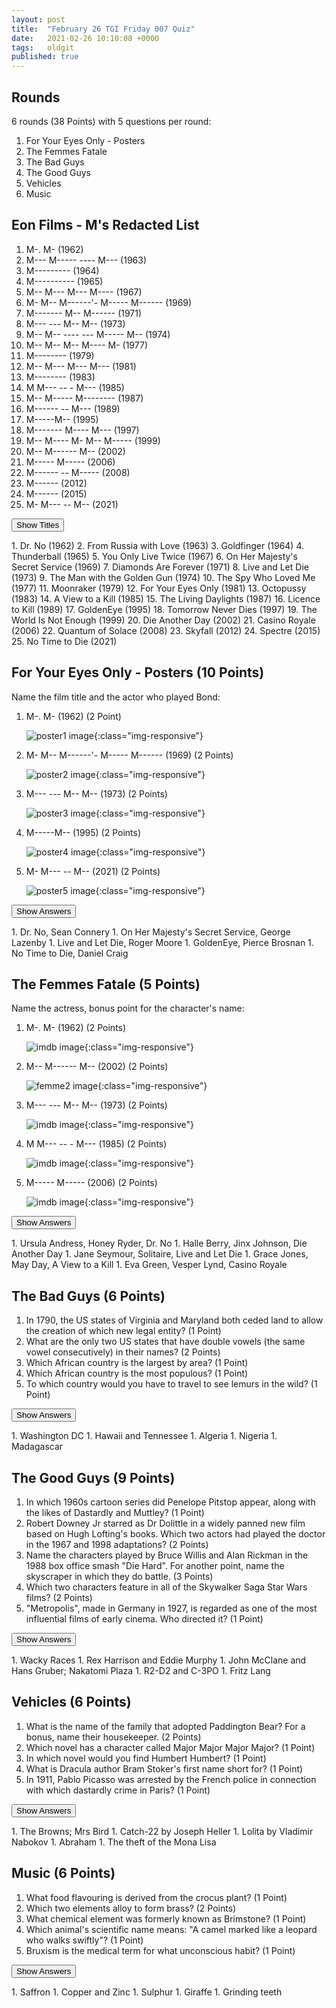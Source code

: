 ```yaml
---
layout: post
title:  "February 26 TGI Friday 007 Quiz"
date:   2021-02-26 10:10:08 +0000
tags:   oldgit
published: true
---
```


## Rounds

 6 rounds (38 Points) with 5 questions per round:

 1. For Your Eyes Only - Posters
 1. The Femmes Fatale
 1. The Bad Guys
 1. The Good Guys
 1. Vehicles 
 1. Music

## Eon Films - M's Redacted List

 1. M-. M- (1962)
 2. M--- M----- ---- M--- (1963)
 3. M--------- (1964)
 4. M---------- (1965)
 5. M-- M--- M--- M---- (1967)
 6. M- M-- M------'- M----- M------ (1969)
 7. M------- M-- M------ (1971)
 8. M--- --- M-- M-- (1973)
 9. M-- M-- ---- --- M----- M-- (1974)
 10. M-- M-- M-- M---- M- (1977)
 11. M-------- (1979)
 12. M-- M--- M--- M--- (1981)
 13. M-------- (1983)
 14. M M--- -- - M--- (1985)
 15. M-- M----- M-------- (1987)
 16. M------ -- M--- (1989)
 17. M-----M-- (1995)
 18. M------- M---- M--- (1997)
 19. M-- M---- M- M-- M----- (1999)
 20. M-- M------ M-- (2002)
 21. M----- M----- (2006)
 22. M------ -- M----- (2008)
 23. M------ (2012)
 24. M------ (2015)
 25. M- M--- -- M-- (2021)

<!-- markdownlint-disable -->
<button class="answer-button">Show Titles</button>
<div class="hide" markdown="1">
<!-- markdownlint-restore -->
 1. Dr. No (1962)
 2. From Russia with Love (1963)
 3. Goldfinger (1964)
 4. Thunderball (1965)
 5. You Only Live Twice (1967)
 6. On Her Majesty's Secret Service (1969)
 7. Diamonds Are Forever (1971)
 8. Live and Let Die (1973)
 9. The Man with the Golden Gun (1974)
 10. The Spy Who Loved Me (1977)
 11. Moonraker (1979)
 12. For Your Eyes Only (1981)
 13. Octopussy (1983)
 14. A View to a Kill (1985)
 15. The Living Daylights (1987)
 16. Licence to Kill (1989)
 17. GoldenEye (1995)
 18. Tomorrow Never Dies (1997)
 19. The World Is Not Enough (1999)
 20. Die Another Day (2002)
 21. Casino Royale (2006)
 22. Quantum of Solace (2008)
 23. Skyfall (2012)
 24. Spectre (2015)
 25. No Time to Die (2021)
<!-- markdownlint-disable -->
</div>
<!-- markdownlint-restore -->

## For Your Eyes Only - Posters (10 Points)

Name the film title and the actor who played Bond:

 1. M-. M- (1962) (2 Point)

    ![poster1 image]({{site.baseurl}}/assets/images/Dr._No_-_UK_cinema_poster.jpg){:class="img-responsive"}

 1. M- M-- M------'- M----- M------ (1969) (2 Points)

    ![poster2 image]({{site.baseurl}}/assets/images/On_Her_Majesty's_Secret_Service_-_UK_cinema_poster.jpg){:class="img-responsive"}

 1. M--- --- M-- M-- (1973) (2 Points)

    ![poster3 image]({{site.baseurl}}/assets/images/Live_and_Let_Die-_UK_cinema_poster.jpg){:class="img-responsive"}

 1. M-----M-- (1995) (2 Points)

    ![poster4 image]({{site.baseurl}}/assets/images/GoldenEye_-_UK_cinema_poster.jpg){:class="img-responsive"}

 1. M- M--- -- M-- (2021) (2 Points)

    ![poster5 image]({{site.baseurl}}/assets/images/No_Time_to_Die_poster.jpg){:class="img-responsive"}

<!-- markdownlint-disable -->
<button class="answer-button">Show Answers</button>
<div class="hide" markdown="1">
<!-- markdownlint-restore -->
1. Dr. No, Sean Connery
1. On Her Majesty's Secret Service, George Lazenby 
1. Live and Let Die, Roger Moore
1. GoldenEye, Pierce Brosnan
1. No Time to Die, Daniel Craig 
<!-- markdownlint-disable -->
</div>
<!-- markdownlint-restore -->

## The Femmes Fatale (5 Points)

Name the actress, bonus point for the character's name:

1. M-. M- (1962) (2 Points)

    ![imdb image](https://m.media-amazon.com/images/M/MV5BOGE4NWZmZDctYWJmYi00MjU1LTgwMzItNGRiNTg3Y2Y2NTI4XkEyXkFqcGdeQXVyMDM2NDM2MQ@@._V1_UY99_CR12,0,200,200.jpghttps://m.media-amazon.com/images/M/MV5BOGE4NWZmZDctYWJmYi00MjU1LTgwMzItNGRiNTg3Y2Y2NTI4XkEyXkFqcGdeQXVyMDM2NDM2MQ@@._V1_UY99_CR12,0,99,99_AL_.jpg){:class="img-responsive"}

1. M-- M------ M-- (2002) (2 Points)

    ![femme2 image]({{site.baseurl}}/assets/images/halle-berry.jpg){:class="img-responsive"}

1. M--- --- M-- M-- (1973) (2 Points) 

    ![imdb image](https://m.media-amazon.com/images/M/MV5BYjhjZTcxM2QtZjAzNy00NWRkLWE3ZWMtMDIxMjA1YTczYjlkXkEyXkFqcGdeQXVyMDM2NDM2MQ@@._V1_UX100_CR0,0,100,100_AL_.jpg){:class="img-responsive"}

1. M M--- -- - M--- (1985) (2 Points)

    ![imdb image](https://m.media-amazon.com/images/M/MV5BNjczMmJlNWQtMmJjYi00ZmVkLWIwOWEtZmM2MjExOTk1MjgxXkEyXkFqcGdeQXVyMTkxNjUyNQ@@._V1_UX99_CR0,0,99,99_AL_.jpg){:class="img-responsive"}

1. M----- M----- (2006) (2 Points)

    ![imdb image](https://m.media-amazon.com/images/M/MV5BNDI1NjUyOTY4M15BMl5BanBnXkFtZTcwOTY2MTUyNA@@._V1_UX100_CR0,0,100,100_AL_.jpg){:class="img-responsive"}

<!-- markdownlint-disable -->
<button class="answer-button">Show Answers</button>
<div class="hide" markdown="1">
<!-- markdownlint-restore -->
1. Ursula Andress, Honey Ryder, Dr. No
1. Halle Berry, Jinx Johnson, Die Another Day 
1. Jane Seymour, Solitaire, Live and Let Die
1. Grace Jones, May Day, A View to a Kill  
1. Eva Green, Vesper Lynd, Casino Royale
<!-- markdownlint-disable -->
</div>
<!-- markdownlint-restore -->

## The Bad Guys (6 Points)

1. In 1790, the US states of Virginia and Maryland both ceded land to allow the creation of which
   new legal entity? (1 Point)
1. What are the only two US states that have double vowels (the same vowel consecutively) in their names?
   (2 Points)
1. Which African country is the largest by area? (1 Point)
1. Which African country is the most populous? (1 Point)
1. To which country would you have to travel to see lemurs in the wild? (1 Point)

<!-- markdownlint-disable -->
<button class="answer-button">Show Answers</button>
<div class="hide" markdown="1">
<!-- markdownlint-restore -->
1. Washington DC
1. Hawaii and Tennessee
1. Algeria
1. Nigeria
1. Madagascar
<!-- markdownlint-disable -->
</div>
<!-- markdownlint-restore -->

## The Good Guys (9 Points)

1. In which 1960s cartoon series did Penelope Pitstop appear, along with the likes of Dastardly and Muttley?
   (1 Point)
1. Robert Downey Jr starred as Dr Dolittle in a widely panned new film based on Hugh Lofting's books.
   Which two actors had played the doctor in the 1967 and 1998 adaptations? (2 Points)
1. Name the characters played by Bruce Willis and Alan Rickman in the 1988 box office smash "Die Hard".
   For another point, name the skyscraper in which they do battle. (3 Points)
1. Which two characters feature in all of the Skywalker Saga Star Wars films? (2 Points)
1. "Metropolis", made in Germany in 1927, is regarded as one of the most influential films of early cinema.
   Who directed it? (1 Point)

<!-- markdownlint-disable -->
<button class="answer-button">Show Answers</button>
<div class="hide" markdown="1">
<!-- markdownlint-restore -->
1. Wacky Races
1. Rex Harrison and Eddie Murphy
1. John McClane and Hans Gruber; Nakatomi Plaza
1. R2-D2 and C-3PO
1. Fritz Lang
<!-- markdownlint-disable -->
</div>
<!-- markdownlint-restore -->

## Vehicles (6 Points)

1. What is the name of the family that adopted Paddington Bear?
   For a bonus, name their housekeeper. (2 Points)
1. Which novel has a character called Major Major Major Major? (1 Point)
1. In which novel would you find Humbert Humbert? (1 Point)
1. What is Dracula author Bram Stoker's first name short for? (1 Point)
1. In 1911, Pablo Picasso was arrested by the French police in connection with which dastardly crime
   in Paris? (1 Point)

<!-- markdownlint-disable -->
<button class="answer-button">Show Answers</button>
<div class="hide" markdown="1">
<!-- markdownlint-restore -->
1. The Browns; Mrs Bird
1. Catch-22 by Joseph Heller
1. Lolita by Vladimir Nabokov
1. Abraham
1. The theft of the Mona Lisa
<!-- markdownlint-disable -->
</div>
<!-- markdownlint-restore -->

## Music (6 Points)

1. What food flavouring is derived from the crocus plant? (1 Point)
1. Which two elements alloy to form brass? (2 Points)
1. What chemical element was formerly known as Brimstone? (1 Point)
1. Which animal's scientific name means: "A camel marked like a leopard who walks swiftly"? (1 Point)
1. Bruxism is the medical term for what unconscious habit? (1 Point)

<!-- markdownlint-disable -->
<button class="answer-button">Show Answers</button>
<div class="hide" markdown="1">
<!-- markdownlint-restore -->
1. Saffron
1. Copper and Zinc
1. Sulphur
1. Giraffe
1. Grinding teeth
<!-- markdownlint-disable -->
</div>
<!-- markdownlint-restore -->

